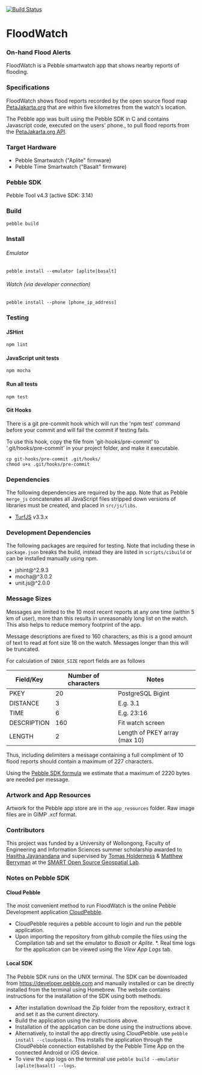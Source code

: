 [![Build Status](https://travis-ci.org/smart-facility/cognicity-floodwatch.svg?branch=0.4)](https://travis-ci.org/smart-facility/cognicity-floodwatch)

FloodWatch
==========
### On-hand Flood Alerts
FloodWatch is a Pebble smartwatch app that shows nearby reports of flooding.

### Specifications
FloodWatch shows flood reports recorded by the open source flood map [PetaJakarta.org](https://petajakarta.org) that are within five kilometres from the watch's location.

The Pebble app was built using the Pebble SDK in C and contains Javascript code, executed on the users' phone., to pull flood reports from the [PetaJakarta.org API](https://petajakarta.org/banjir/en/data).

### Target Hardware
* Pebble Smartwatch ("Aplite" firmware)
* Pebble Time Smartwatch ("Basalt" firmware)

### Pebble SDK
Pebble Tool v4.3 (active SDK: 3.14)

### Build
`pebble build`

### Install
###### Emulator
`pebble install --emulator [aplite|basalt]`
###### Watch (via developer connection)
`pebble install --phone [phone_ip_address]`

### Testing
#### JSHint
`npm lint`
#### JavaScript unit tests
`npm mocha`
#### Run all tests
`npm test`
#### Git Hooks
There is a git pre-commit hook which will run the 'npm test' command before your commit and will fail the commit if testing fails.

To use this hook, copy the file from 'git-hooks/pre-commit' to '.git/hooks/pre-commit' in your project folder, and make it executable.

```shell
cp git-hooks/pre-commit .git/hooks/
chmod u+x .git/hooks/pre-commit
```

### Dependencies
The following dependencies are required by the app. Note that as Pebble `merge_js` concatenates all JavaScript files stripped down versions of libraries must be created, and placed in `src/js/libs`.
* [TurfJS](https://github.com/Turfjs/turf-distance) v3.3.x

### Development Dependencies
The following packages are required for testing. Note that including these in `package.json` breaks the build, instead they are listed in `scripts/cibuild` or can be installed manually using npm.
* jshint@^2.9.3
* mocha@^3.0.2
* unit.js@^2.0.0

### Message Sizes
Messages are limited to the 10 most recent reports at any one time (within 5 km of user), more than this results in unreasonably long list on the watch. This also helps to reduce memory footprint of the app.

Message descriptions are fixed to 160 characters, as this is a good amount of text to read at font size 18 on the watch. Messages longer than this will be truncated.

For calculation of `INBOX_SIZE` report fields are as follows

| Field/Key   | Number of characters | Notes                         |
| ----------- | -------------------- | ----------------------------- |
| PKEY        | 20                   | PostgreSQL Bigint             |
| DISTANCE    | 3                    | E.g. 3.1                      |
| TIME        | 6                    | E.g. 23:16                    |
| DESCRIPTION | 160                  | Fit watch screen              |
| LENGTH      | 2                    | Length of PKEY array (max 10) |

Thus, including delimiters a message containing a full compliment of 10 flood reports should contain a
maximum of 227 characters.

Using the [Pebble SDK formula](https://developer.pebble.com/docs/c/Foundation/Dictionary/#dict_calc_buffer_size) we estimate that a maximum of 2220 bytes are needed per message.

### Artwork and App Resources
Artwork for the Pebble app store are in the `app_resources` folder. Raw image files are in GIMP .xcf format.

### Contributors
This project was funded by a University of Wollongong, Faculty of Engineering and Information Sciences summer scholarship awarded to [Hasitha Jayanandana](https://github.com/hasithaj) and supervised by [Tomas Holderness](https://github.com/talltom) & [Matthew Berryman](https://github.com/matthewberryman) at the [SMART Open Source Geospatial Lab](http://smart.uow.edu.au/osgeo/index.html).

### Notes on Pebble SDK
#### Cloud Pebble
The most convenient method to run FloodWatch is the online Pebble Development application [CloudPebble](https://cloudpebble.net "CloudPebble").

* CloudPebble requires a pebble account to login and run the pebble application.
* Upon importing the repository from github compile the files using the Compilation tab and set the emulator to *Basalt* or *Aplite*.
*. Real time logs for the application can be viewed using the *View App Logs* tab.

#### Local SDK
The Pebble SDK runs on the UNIX terminal. The SDK can be downloaded from https://developer.pebble.com and manually installed or can be directly installed from the terminal using Homebrew. The website contains instructions for the installation of the SDK using both methods.
* After installation download the Zip folder from the repository, extract it and set it as the current directory.
* Build the application using the instructions above.
* Installation of the application can be done using the instructions above.
* Alternatively, to install the app directly using  CloudPebble. use `pebble install --cloudpebble`. This installs the application through the CloudPebble connection established by the Pebble Time App on the connected Android or iOS device.
* To view the app logs on the terminal use `pebble build --emulator [aplite|basalt] --logs`.

